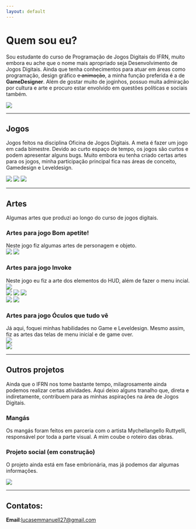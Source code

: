 ```yaml
---
layout: default
---
```


# Quem sou eu?  
Sou estudante do curso de Programação de Jogos Digitais do IFRN, muito embora eu ache que o nome mais apropriado seja Desenvolvimento de Jogos Digitais. Ainda que tenha conhecimentos para atuar em áreas como programação, design gráfico ~~e animação~~, a minha função preferida é a de **GameDesigner**. Além de gostar muito de joginhos, possuo muita admiração por cultura e arte e procuro estar envolvido em questões políticas e sociais também.

   ![](Minhafoto.png) 

***


## Jogos  

Jogos feitos na disciplina Oficina de Jogos Digitais. A meta é fazer um jogo em cada bimestre. Devido ao curto espaço de tempo, os jogos são curtos e podem apresentar alguns bugs.
Muito embora eu tenha criado certas artes para os jogos, minha participação principal fica nas áreas de conceito, Gamedesign e Leveldesign.


[![](jogo_invoke.png)](https://lucas-manolo.github.io/Invoke/) [![](jogo_bomapetite.png)](https://lucas-manolo.github.io/Bom%20Apetite!/) [![](jogo_oculos.png)](https://lucas-manolo.github.io/%C3%93culos%20que%20tudo%20v%C3%AA/)  

***

## Artes

Algumas artes que produzi ao longo do curso de jogos digitais. 

### Artes para jogo Bom apetite!  
Neste jogo fiz algumas artes de personagem e objeto.  
![](arte4.png) ![](arte10.png)
### Artes para jogo Invoke  
Neste jogo eu fiz a arte dos elementos do HUD, além de fazer o menu incial.  
![](arte11.png)  
![](arte7.png) ![](arte6.png) ![](arte5.png)  
![](arte8.png)               ![](arte9.png)  
### Artes para jogo Óculos que tudo vê 
Já aqui, foquei minhas habilidades no Game e Leveldesign. Mesmo assim, fiz as artes das telas de menu inicial e de game over.  
![](arte12.png)  
![](arte2.png)    
 
***
## Outros projetos
Ainda que o IFRN nos tome bastante tempo, milagrosamente ainda podemos realizar certas atividades. Aqui deixo alguns tranalho que, direta e indiretamente, contribuem para as minhas aspirações na área de Jogos Digitais.

### Mangás 
Os mangás foram feitos em parceria com o artista Mychellangello Ruttyelli, responsável por toda a parte visual. A mim coube o roteiro das obras.  


### Projeto social (em construção)  
O projeto ainda está em fase embrionária, mas já podemos dar algumas informações.

[![](cultive_oficial2.png)](https://drive.google.com/file/d/1YkAXBetTFqihIn97y9sonzY4Wt5JlMBS/view?usp=sharing) 

* * *

## Contatos:
**Email**:lucasemmanuell27@gmail.com

